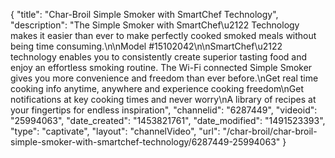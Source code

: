 {
    "title": "Char-Broil Simple Smoker with SmartChef Technology",
    "description": "The Simple Smoker with SmartChef\u2122 Technology makes it easier than ever to make perfectly cooked smoked meals without being time consuming.\n\nModel #15102042\n\nSmartChef\u2122 technology enables you to consistently create superior tasting food and enjoy an effortless smoking routine. The Wi-Fi connected Simple Smoker gives you more convenience and freedom than ever before.\nGet real time cooking info anytime, anywhere and experience cooking freedom\nGet notifications at key cooking times and never worry\nA library of recipes at your fingertips for endless inspiration",
    "channelid": "6287449",
    "videoid": "25994063",
    "date_created": "1453821761",
    "date_modified": "1491523393",
    "type": "captivate",
    "layout": "channelVideo",
    "url": "\/char-broil\/char-broil-simple-smoker-with-smartchef-technology\/6287449-25994063"
}
